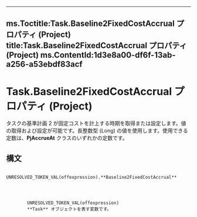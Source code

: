

---
ms.Toctitle:Task.Baseline2FixedCostAccrual プロパティ (Project)
title:Task.Baseline2FixedCostAccrual プロパティ (Project)
ms.ContentId:1d3e8a00-df6f-13ab-a256-a53ebdf83acf
---
# Task.Baseline2FixedCostAccrual プロパティ (Project)




タスクの基準計画 2 が固定コストを計上する時期を取得または設定します。値の取得および設定が可能です。長整数型 (Long) の値を使用します。使用できる定数は、**PjAccrueAt** クラスのいずれかの定数です。

## 構文

            UNRESOLVED_TOKEN_VAL(offexpression).**Baseline2FixedCostAccrual**




            UNRESOLVED_TOKEN_VAL(offexpression)
            **Task** オブジェクトを表す変数です。




